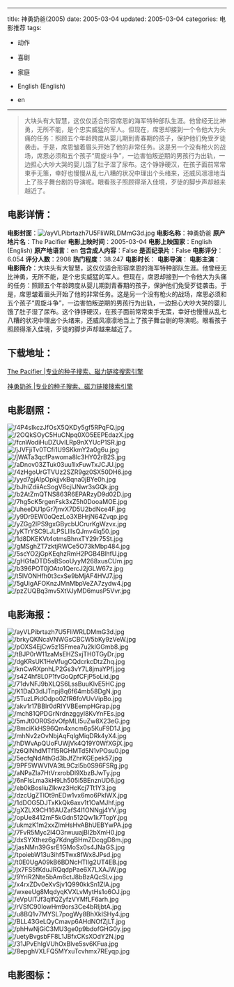 
---
title: 神勇奶爸(2005)
date: 2005-03-04
updated: 2005-03-04
categories: 电影推荐
tags:
- 动作
- 喜剧
- 家庭

- English (English)
- en
---


> 大块头有大智慧，这仅仅适合形容席恩的海军特种部队生涯。他曾经无比神勇，无所不能，是个忠实威猛的军人。但现在，席恩却接到一个令他大为头痛的任务：照顾五个年龄跨度从婴儿期到青春期的孩子，保护他们免受歹徒袭击。于是，席恩皱着眉头开始了他的非常任务。这是另一个没有枪火的战场，席恩必须和五个孩子“周旋斗争”，一边害怕叛逆期的男孩行为出轨，一边担心大吵大哭的婴儿饿了肚子湿了尿布。这个铮铮硬汉，在孩子面前常常束手无策，幸好也慢慢从乱七八糟的状况中理出个头绪来，还威风凛凛地当上了孩子舞台剧的导演呢。眼看孩子照顾得渐入佳境，歹徒的脚步声却越来越近了。

## **电影详情**：

**电影封面**：<img src="https://image.tmdb.org/t/p/w200/ayVLPibrtazh7U5FliWRLDMmG3d.jpg" alt="/ayVLPibrtazh7U5FliWRLDMmG3d.jpg" title="/ayVLPibrtazh7U5FliWRLDMmG3d.jpg">
**电影名称**：神勇奶爸
**原产地片名**：The Pacifier
**电影上映时间**：2005-03-04
**电影上映国家**：English (English)
**原产地语言**：en
**包含成人内容**：False
**是否纪录片**：False
**电影评分**：6.054
**评分人数**：2908
**热门程度**：38.247
**电影时长**：
**电影导演**：
**电影主演**：
**电影简介**：大块头有大智慧，这仅仅适合形容席恩的海军特种部队生涯。他曾经无比神勇，无所不能，是个忠实威猛的军人。但现在，席恩却接到一个令他大为头痛的任务：照顾五个年龄跨度从婴儿期到青春期的孩子，保护他们免受歹徒袭击。于是，席恩皱着眉头开始了他的非常任务。这是另一个没有枪火的战场，席恩必须和五个孩子“周旋斗争”，一边害怕叛逆期的男孩行为出轨，一边担心大吵大哭的婴儿饿了肚子湿了尿布。这个铮铮硬汉，在孩子面前常常束手无策，幸好也慢慢从乱七八糟的状况中理出个头绪来，还威风凛凛地当上了孩子舞台剧的导演呢。眼看孩子照顾得渐入佳境，歹徒的脚步声却越来越近了。

## **下载地址**：
[The Pacifier |专业的种子搜索、磁力链接搜索引擎](https://movie.amd794.com:2083/?search=The%20Pacifier&ordering=&mode=match_phrase&page_size=10&page=1)

[神勇奶爸 |专业的种子搜索、磁力链接搜索引擎](https://movie.amd794.com:2083/?search=%E7%A5%9E%E5%8B%87%E5%A5%B6%E7%88%B8&ordering=&mode=match_phrase&page_size=10&page=1)
 

## **电影剧照**：
<img src="https://image.tmdb.org/t/p/original/4P4sIkczJfOsX5QKDy5gf5RPqFQ.jpg" alt="/4P4sIkczJfOsX5QKDy5gf5RPqFQ.jpg" title="/4P4sIkczJfOsX5QKDy5gf5RPqFQ.jpg"><img src="https://image.tmdb.org/t/p/original/2OQkSOyC5HuCNpq0XO5EEPEdazX.jpg" alt="/2OQkSOyC5HuCNpq0XO5EEPEdazX.jpg" title="/2OQkSOyC5HuCNpq0XO5EEPEdazX.jpg"><img src="https://image.tmdb.org/t/p/original/fcnWodiHuDZUvlLRp9nXYUcP1SR.jpg" alt="/fcnWodiHuDZUvlLRp9nXYUcP1SR.jpg" title="/fcnWodiHuDZUvlLRp9nXYUcP1SR.jpg"><img src="https://image.tmdb.org/t/p/original/jJVFjiTv0TCfi1U9SKkmY2a0g6u.jpg" alt="/jJVFjiTv0TCfi1U9SKkmY2a0g6u.jpg" title="/jJVFjiTv0TCfi1U9SKkmY2a0g6u.jpg"><img src="https://image.tmdb.org/t/p/original/jWATa3qcfPawoma8lc3HY02rB2S.jpg" alt="/jWATa3qcfPawoma8lc3HY02rB2S.jpg" title="/jWATa3qcfPawoma8lc3HY02rB2S.jpg"><img src="https://image.tmdb.org/t/p/original/aDnov03ZTuk03uu1IxFuwTxJCJU.jpg" alt="/aDnov03ZTuk03uu1IxFuwTxJCJU.jpg" title="/aDnov03ZTuk03uu1IxFuwTxJCJU.jpg"><img src="https://image.tmdb.org/t/p/original/4zHgoUrGTVUz2SZR9gz0SX50DH6.jpg" alt="/4zHgoUrGTVUz2SZR9gz0SX50DH6.jpg" title="/4zHgoUrGTVUz2SZR9gz0SX50DH6.jpg"><img src="https://image.tmdb.org/t/p/original/yyd7gjAIpOpkjjvkBqna0jBYe0h.jpg" alt="/yyd7gjAIpOpkjjvkBqna0jBYe0h.jpg" title="/yyd7gjAIpOpkjjvkBqna0jBYe0h.jpg"><img src="https://image.tmdb.org/t/p/original/bJhiZdiiAcSogV6cjIJNwr3sGQk.jpg" alt="/bJhiZdiiAcSogV6cjIJNwr3sGQk.jpg" title="/bJhiZdiiAcSogV6cjIJNwr3sGQk.jpg"><img src="https://image.tmdb.org/t/p/original/b2AtZmQTNS863R6EPARzyD9d02D.jpg" alt="/b2AtZmQTNS863R6EPARzyD9d02D.jpg" title="/b2AtZmQTNS863R6EPARzyD9d02D.jpg"><img src="https://image.tmdb.org/t/p/original/7hg5cK5rgenFsk3xZ5h0DooaMOE.jpg" alt="/7hg5cK5rgenFsk3xZ5h0DooaMOE.jpg" title="/7hg5cK5rgenFsk3xZ5h0DooaMOE.jpg"><img src="https://image.tmdb.org/t/p/original/uheeDU1pGr7jnvX7D5U2bdNce4F.jpg" alt="/uheeDU1pGr7jnvX7D5U2bdNce4F.jpg" title="/uheeDU1pGr7jnvX7D5U2bdNce4F.jpg"><img src="https://image.tmdb.org/t/p/original/y9Dr9EW0oQezLo3XBHrjN64Zvqp.jpg" alt="/y9Dr9EW0oQezLo3XBHrjN64Zvqp.jpg" title="/y9Dr9EW0oQezLo3XBHrjN64Zvqp.jpg"><img src="https://image.tmdb.org/t/p/original/yZGg2lPS9gxGBycbUCrurKgWzvx.jpg" alt="/yZGg2lPS9gxGBycbUCrurKgWzvx.jpg" title="/yZGg2lPS9gxGBycbUCrurKgWzvx.jpg"><img src="https://image.tmdb.org/t/p/original/yKTrYSC9LJLPSLIllsQJmv4lq50.jpg" alt="/yKTrYSC9LJLPSLIllsQJmv4lq50.jpg" title="/yKTrYSC9LJLPSLIllsQJmv4lq50.jpg"><img src="https://image.tmdb.org/t/p/original/1d8DKEKVt4otmsBhnxTY29r75St.jpg" alt="/1d8DKEKVt4otmsBhnxTY29r75St.jpg" title="/1d8DKEKVt4otmsBhnxTY29r75St.jpg"><img src="https://image.tmdb.org/t/p/original/gMSghZT7zktjRWCe5O73kMbp484.jpg" alt="/gMSghZT7zktjRWCe5O73kMbp484.jpg" title="/gMSghZT7zktjRWCe5O73kMbp484.jpg"><img src="https://image.tmdb.org/t/p/original/5scYO2jGpKEqhzRmH2PGB4BlhfU.jpg" alt="/5scYO2jGpKEqhzRmH2PGB4BlhfU.jpg" title="/5scYO2jGpKEqhzRmH2PGB4BlhfU.jpg"><img src="https://image.tmdb.org/t/p/original/gHGfaDTD5sBSooUyyM268xusCUm.jpg" alt="/gHGfaDTD5sBSooUyyM268xusCUm.jpg" title="/gHGfaDTD5sBSooUyyM268xusCUm.jpg"><img src="https://image.tmdb.org/t/p/original/b396POT0jOAto1QercJ2jGLW67z.jpg" alt="/b396POT0jOAto1QercJ2jGLW67z.jpg" title="/b396POT0jOAto1QercJ2jGLW67z.jpg"><img src="https://image.tmdb.org/t/p/original/t5IVONHfh0t3cxSe9bMjAF4HVJ7.jpg" alt="/t5IVONHfh0t3cxSe9bMjAF4HVJ7.jpg" title="/t5IVONHfh0t3cxSe9bMjAF4HVJ7.jpg"><img src="https://image.tmdb.org/t/p/original/5gUigAFOKnzJMnMbpVeZA7zydw4.jpg" alt="/5gUigAFOKnzJMnMbpVeZA7zydw4.jpg" title="/5gUigAFOKnzJMnMbpVeZA7zydw4.jpg"><img src="https://image.tmdb.org/t/p/original/pzZUQBq3mv5XtVJyMD6musP5Vvr.jpg" alt="/pzZUQBq3mv5XtVJyMD6musP5Vvr.jpg" title="/pzZUQBq3mv5XtVJyMD6musP5Vvr.jpg">

## **电影海报**：
<img src="https://image.tmdb.org/t/p/original/ayVLPibrtazh7U5FliWRLDMmG3d.jpg" alt="/ayVLPibrtazh7U5FliWRLDMmG3d.jpg" title="/ayVLPibrtazh7U5FliWRLDMmG3d.jpg"><img src="https://image.tmdb.org/t/p/original/brkyQKNcaVNWGsCBCW5bKy9zVeW.jpg" alt="/brkyQKNcaVNWGsCBCW5bKy9zVeW.jpg" title="/brkyQKNcaVNWGsCBCW5bKy9zVeW.jpg"><img src="https://image.tmdb.org/t/p/original/pOXS4EjCw5z1SFmea7u2klGGmb8.jpg" alt="/pOXS4EjCw5z1SFmea7u2klGGmb8.jpg" title="/pOXS4EjCw5z1SFmea7u2klGGmb8.jpg"><img src="https://image.tmdb.org/t/p/original/tBJP0rW11zaMsEHZSxjTH0TGyDr.jpg" alt="/tBJP0rW11zaMsEHZSxjTH0TGyDr.jpg" title="/tBJP0rW11zaMsEHZSxjTH0TGyDr.jpg"><img src="https://image.tmdb.org/t/p/original/dgKRsUK1HeVfugCQdcrkcDtzZhq.jpg" alt="/dgKRsUK1HeVfugCQdcrkcDtzZhq.jpg" title="/dgKRsUK1HeVfugCQdcrkcDtzZhq.jpg"><img src="https://image.tmdb.org/t/p/original/knCwRXpnhLP2Gs3vY7L8jmaYPfj.jpg" alt="/knCwRXpnhLP2Gs3vY7L8jmaYPfj.jpg" title="/knCwRXpnhLP2Gs3vY7L8jmaYPfj.jpg"><img src="https://image.tmdb.org/t/p/original/s4Z4hf8L0P1fvGoQpfCFjP5oLid.jpg" alt="/s4Z4hf8L0P1fvGoQpfCFjP5oLid.jpg" title="/s4Z4hf8L0P1fvGoQpfCFjP5oLid.jpg"><img src="https://image.tmdb.org/t/p/original/71dvNFJ9bXLQS6LssBuuKlvE5HC.jpg" alt="/71dvNFJ9bXLQS6LssBuuKlvE5HC.jpg" title="/71dvNFJ9bXLQS6LssBuuKlvE5HC.jpg"><img src="https://image.tmdb.org/t/p/original/K1DaD3dlJTnpj8q6f64mb58DgN.jpg" alt="/K1DaD3dlJTnpj8q6f64mb58DgN.jpg" title="/K1DaD3dlJTnpj8q6f64mb58DgN.jpg"><img src="https://image.tmdb.org/t/p/original/5TuzLPidOdpo0ZfR6foVUvVipBo.jpg" alt="/5TuzLPidOdpo0ZfR6foVUvVipBo.jpg" title="/5TuzLPidOdpo0ZfR6foVUvVipBo.jpg"><img src="https://image.tmdb.org/t/p/original/akv1r17BBlr0dRIYVBEempHGrap.jpg" alt="/akv1r17BBlr0dRIYVBEempHGrap.jpg" title="/akv1r17BBlr0dRIYVBEempHGrap.jpg"><img src="https://image.tmdb.org/t/p/original/mch81QPDGrNrdnzggyI8KvYnFEs.jpg" alt="/mch81QPDGrNrdnzggyI8KvYnFEs.jpg" title="/mch81QPDGrNrdnzggyI8KvYnFEs.jpg"><img src="https://image.tmdb.org/t/p/original/5mJt0OR0SdvOfpMLI5uZw8X23eG.jpg" alt="/5mJt0OR0SdvOfpMLI5uZw8X23eG.jpg" title="/5mJt0OR0SdvOfpMLI5uZw8X23eG.jpg"><img src="https://image.tmdb.org/t/p/original/8mciKkHS96Qm4xncm6p5KuF9D1J.jpg" alt="/8mciKkHS96Qm4xncm6p5KuF9D1J.jpg" title="/8mciKkHS96Qm4xncm6p5KuF9D1J.jpg"><img src="https://image.tmdb.org/t/p/original/mhNv2zOvNbjAqFqlgMiqDRk4yX4.jpg" alt="/mhNv2zOvNbjAqFqlgMiqDRk4yX4.jpg" title="/mhNv2zOvNbjAqFqlgMiqDRk4yX4.jpg"><img src="https://image.tmdb.org/t/p/original/hDWvApQUoFUWjVk4Q19Y0WfXGjX.jpg" alt="/hDWvApQUoFUWjVk4Q19Y0WfXGjX.jpg" title="/hDWvApQUoFUWjVk4Q19Y0WfXGjX.jpg"><img src="https://image.tmdb.org/t/p/original/z6QlNhdMTf15RGHMTd5N1vPOsu0.jpg" alt="/z6QlNhdMTf15RGHMTd5N1vPOsu0.jpg" title="/z6QlNhdMTf15RGHMTd5N1vPOsu0.jpg"><img src="https://image.tmdb.org/t/p/original/5ecfqNdAthGd3bJfZhrKGEpek57.jpg" alt="/5ecfqNdAthGd3bJfZhrKGEpek57.jpg" title="/5ecfqNdAthGd3bJfZhrKGEpek57.jpg"><img src="https://image.tmdb.org/t/p/original/9PF5WWVIVA3tL9Czl5b0S96FSRg.jpg" alt="/9PF5WWVIVA3tL9Czl5b0S96FSRg.jpg" title="/9PF5WWVIVA3tL9Czl5b0S96FSRg.jpg"><img src="https://image.tmdb.org/t/p/original/aNPaZla7HtVrxrobDl9XbzBJwTy.jpg" alt="/aNPaZla7HtVrxrobDl9XbzBJwTy.jpg" title="/aNPaZla7HtVrxrobDl9XbzBJwTy.jpg"><img src="https://image.tmdb.org/t/p/original/6nFIsLma3kH9Lh505i5BEnznUD6.jpg" alt="/6nFIsLma3kH9Lh505i5BEnznUD6.jpg" title="/6nFIsLma3kH9Lh505i5BEnznUD6.jpg"><img src="https://image.tmdb.org/t/p/original/eb0kBosliuZIkwz3HcKcj7Tt1Y3.jpg" alt="/eb0kBosliuZIkwz3HcKcj7Tt1Y3.jpg" title="/eb0kBosliuZIkwz3HcKcj7Tt1Y3.jpg"><img src="https://image.tmdb.org/t/p/original/dzcUgZTlOt9nEDw1vx6mo6PkIWX.jpg" alt="/dzcUgZTlOt9nEDw1vx6mo6PkIWX.jpg" title="/dzcUgZTlOt9nEDw1vx6mo6PkIWX.jpg"><img src="https://image.tmdb.org/t/p/original/1dDOG5DJTxKkQk6axv1t1OaMJhf.jpg" alt="/1dDOG5DJTxKkQk6axv1t1OaMJhf.jpg" title="/1dDOG5DJTxKkQk6axv1t1OaMJhf.jpg"><img src="https://image.tmdb.org/t/p/original/gXZLX9CH16AUZafS4I1ONNgj4YV.jpg" alt="/gXZLX9CH16AUZafS4I1ONNgj4YV.jpg" title="/gXZLX9CH16AUZafS4I1ONNgj4YV.jpg"><img src="https://image.tmdb.org/t/p/original/opUe8412mF5kGdn512Qw1k7TopY.jpg" alt="/opUe8412mF5kGdn512Qw1k7TopY.jpg" title="/opUe8412mF5kGdn512Qw1k7TopY.jpg"><img src="https://image.tmdb.org/t/p/original/ukmzK1m2xxZlmHsHvABhUEBYwPA.jpg" alt="/ukmzK1m2xxZlmHsHvABhUEBYwPA.jpg" title="/ukmzK1m2xxZlmHsHvABhUEBYwPA.jpg"><img src="https://image.tmdb.org/t/p/original/7FvR5Myc2l4O3rwuuajBI2bXmH0.jpg" alt="/7FvR5Myc2l4O3rwuuajBI2bXmH0.jpg" title="/7FvR5Myc2l4O3rwuuajBI2bXmH0.jpg"><img src="https://image.tmdb.org/t/p/original/dxSYXthez6g7KdngBHmZDcqgD8m.jpg" alt="/dxSYXthez6g7KdngBHmZDcqgD8m.jpg" title="/dxSYXthez6g7KdngBHmZDcqgD8m.jpg"><img src="https://image.tmdb.org/t/p/original/jasNMn39GsrE1GMoSx0s4JNaGS.jpg" alt="/jasNMn39GsrE1GMoSx0s4JNaGS.jpg" title="/jasNMn39GsrE1GMoSx0s4JNaGS.jpg"><img src="https://image.tmdb.org/t/p/original/tpoiebW13u3ihf5Twx8fWx8JPsd.jpg" alt="/tpoiebW13u3ihf5Twx8fWx8JPsd.jpg" title="/tpoiebW13u3ihf5Twx8fWx8JPsd.jpg"><img src="https://image.tmdb.org/t/p/original/t0E0UgA09kB6BDNcHTlIg2UT4EB.jpg" alt="/t0E0UgA09kB6BDNcHTlIg2UT4EB.jpg" title="/t0E0UgA09kB6BDNcHTlIg2UT4EB.jpg"><img src="https://image.tmdb.org/t/p/original/jx7FS5fKduJRQqdpPae6X7LXAJW.jpg" alt="/jx7FS5fKduJRQqdpPae6X7LXAJW.jpg" title="/jx7FS5fKduJRQqdpPae6X7LXAJW.jpg"><img src="https://image.tmdb.org/t/p/original/9YriR2Nte5bAm6ctJ8bBzAQcSLv.jpg" alt="/9YriR2Nte5bAm6ctJ8bBzAQcSLv.jpg" title="/9YriR2Nte5bAm6ctJ8bBzAQcSLv.jpg"><img src="https://image.tmdb.org/t/p/original/x4rxZDv0eXvSjv1Q990kkSn1ZlA.jpg" alt="/x4rxZDv0eXvSjv1Q990kkSn1ZlA.jpg" title="/x4rxZDv0eXvSjv1Q990kkSn1ZlA.jpg"><img src="https://image.tmdb.org/t/p/original/wxeeUg8MqdyqKVXLvMytHs1o6OJ.jpg" alt="/wxeeUg8MqdyqKVXLvMytHs1o6OJ.jpg" title="/wxeeUg8MqdyqKVXLvMytHs1o6OJ.jpg"><img src="https://image.tmdb.org/t/p/original/eVpUlTJf3qlfQZyfzVYMfLF6arh.jpg" alt="/eVpUlTJf3qlfQZyfzVYMfLF6arh.jpg" title="/eVpUlTJf3qlfQZyfzVYMfLF6arh.jpg"><img src="https://image.tmdb.org/t/p/original/rVSfC90IowHm9ors3Ce4bRIjbtA.jpg" alt="/rVSfC90IowHm9ors3Ce4bRIjbtA.jpg" title="/rVSfC90IowHm9ors3Ce4bRIjbtA.jpg"><img src="https://image.tmdb.org/t/p/original/u8BQ1v7MYSL7pogWy8BhXkISHy4.jpg" alt="/u8BQ1v7MYSL7pogWy8BhXkISHy4.jpg" title="/u8BQ1v7MYSL7pogWy8BhXkISHy4.jpg"><img src="https://image.tmdb.org/t/p/original/BLL43GeLQyCmavp6AHdNOfZjLT.jpg" alt="/BLL43GeLQyCmavp6AHdNOfZjLT.jpg" title="/BLL43GeLQyCmavp6AHdNOfZjLT.jpg"><img src="https://image.tmdb.org/t/p/original/phHwNjGiC3MU3ge0p9bdofGHG0y.jpg" alt="/phHwNjGiC3MU3ge0p9bdofGHG0y.jpg" title="/phHwNjGiC3MU3ge0p9bdofGHG0y.jpg"><img src="https://image.tmdb.org/t/p/original/uetyBvgsbFF8L1JBfxCKsXOdY2N.jpg" alt="/uetyBvgsbFF8L1JBfxCKsXOdY2N.jpg" title="/uetyBvgsbFF8L1JBfxCKsXOdY2N.jpg"><img src="https://image.tmdb.org/t/p/original/31JPvEhIgVUhOxBlve5sv6KFua.jpg" alt="/31JPvEhIgVUhOxBlve5sv6KFua.jpg" title="/31JPvEhIgVUhOxBlve5sv6KFua.jpg"><img src="https://image.tmdb.org/t/p/original/8epghVXLFQ5MYxuTcvhmx7REyqp.jpg" alt="/8epghVXLFQ5MYxuTcvhmx7REyqp.jpg" title="/8epghVXLFQ5MYxuTcvhmx7REyqp.jpg">

## **电影图标**：

